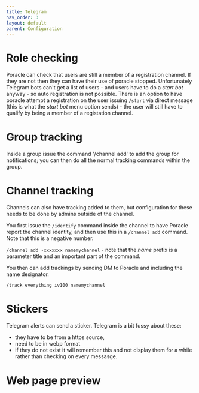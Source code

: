 ```yaml
---
title: Telegram
nav_order: 3
layout: default
parent: Configuration
---
```


# Role checking

Poracle can check that users are still a member of a registration channel. If they
are not then they can have their use of poracle stopped.  Unfortunately Telegram bots
can't get a list of users - and users have to do a *start bot* anyway - so auto registration
is not possible.  There is an option to have poracle attempt a registration on the user
issuing `/start` via direct message (this is what the *start bot* menu option sends) - the
user will still have to qualify by being a member of a registation channel.

# Group tracking

Inside a group issue the command '/channel add' to add the group for notifications; you
can then do all the normal tracking commands within the group.

# Channel tracking

Channels can also have tracking added to them, but configuration for these needs to be done by
admins outside of the channel.  

You first issue the `/identify` command inside the channel to have Poracle report the channel
identity, and then use this in a `/channel add` command. Note that this is a negative number.

`/channel add -xxxxxxx namemychannel` - note that the *name* prefix is a parameter title and
an important part of the command.

You then can add trackings by sending DM to Poracle and including the name designator.

`/track everything iv100 namemychannel`

# Stickers

Telegram alerts can send a sticker. Telegram is a bit fussy about these:

* they have to be from a https source,
* need to be in webp format
* if they do not exist it will remember this and not display them for a while rather than checking on every messasge.

# Web page preview
